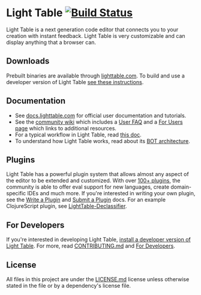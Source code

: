 # Light Table [![Build Status](https://travis-ci.org/LightTable/LightTable.svg?branch=master)](https://travis-ci.org/LightTable/LightTable)

Light Table is a next generation code editor that connects you to your creation with instant feedback. Light Table is very customizable and can display anything that a browser can.

## Downloads

Prebuilt binaries are available through [lighttable.com](http://lighttable.com). To build and use a developer version of Light Table [see these instructions](doc/developer-install.md).

## Documentation

* See [docs.lighttable.com](http://docs.lighttable.com/) for official user documentation and tutorials.
* See the [community wiki](https://github.com/LightTable/LightTable/wiki) which includes a [User FAQ](https://github.com/LightTable/LightTable/wiki/FAQ) and a [For Users page](https://github.com/LightTable/LightTable/wiki/For-Users) which links to additional resources.
* For a typical workflow in Light Table, read [this doc](doc/workflow.md).
* To understand how Light Table works, read about its [BOT architecture](doc/BOT.md).

## Plugins

Light Table has a powerful plugin system that allows almost any aspect of the editor to be extended and customized. With over [100+ plugins](https://github.com/LightTable/plugin-metadata), the community is able to offer eval support for new languages, create domain-specific IDEs and much more. If you're interested in writing your own plugin, see the [Write a Plugin](http://docs.lighttable.com/#write-a-plugin) and [Submit a Plugin](http://docs.lighttable.com/#submit-a-plugin) docs. For an example ClojureScript plugin, see [LightTable-Declassifier](https://github.com/LightTable/LightTable-Declassifier).

## For Developers

If you're interested in developing Light Table, [install a developer version of Light Table](doc/developer-install.md). For more, read [CONTRIBUTING.md](CONTRIBUTING.md) and [For Developers](https://github.com/LightTable/LightTable/wiki/For-Developers).


## License

All files in this project are under the [LICENSE.md](LICENSE.md) license unless otherwise stated in the file or by a dependency's license file.
